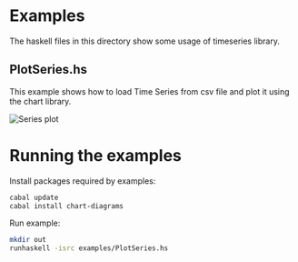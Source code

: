 # Examples

The haskell files in this directory show some usage of timeseries library.


## PlotSeries.hs

This example shows how to load Time Series from csv file and plot it using
the chart library.

![Series plot](https://rawgit.com/klangner/timeseries/master/examples/images/co2.svg)


# Running the examples

Install packages required by examples:

```sh
cabal update
cabal install chart-diagrams
```

Run example:
```bash
mkdir out
runhaskell -isrc examples/PlotSeries.hs
```
